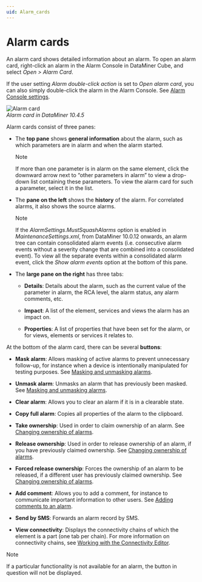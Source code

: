```yaml
---
uid: Alarm_cards
---
```


# Alarm cards

An alarm card shows detailed information about an alarm. To open an alarm card, right-click an alarm in the Alarm Console in DataMiner Cube, and select *Open \> Alarm Card*.

If the user setting *Alarm double-click action* is set to *Open alarm card*, you can also simply double-click the alarm in the Alarm Console. See [Alarm Console settings](xref:User_settings#alarm-console-settings).

![Alarm card](~/user-guide/images/Alarm_Card.png)<br>*Alarm card in DataMiner 10.4.5*

Alarm cards consist of three panes:

- The **top pane** shows **general information** about the alarm, such as which parameters are in alarm and when the alarm started.

  > [!NOTE]
  > If more than one parameter is in alarm on the same element, click the downward arrow next to “other parameters in alarm” to view a drop-down list containing these parameters. To view the alarm card for such a parameter, select it in the list.

- The **pane on the left** shows the **history** of the alarm. For correlated alarms, it also shows the source alarms.

  > [!NOTE]
  > If the *AlarmSettings*.*MustSquashAlarms* option is enabled in *MaintenanceSettings.xml*, from DataMiner 10.0.12 onwards, an alarm tree can contain consolidated alarm events (i.e. consecutive alarm events without a severity change that are combined into a consolidated event). To view all the separate events within a consolidated alarm event, click the *Show alarm events* option at the bottom of this pane.

- The **large pane on the right** has three tabs:

  - **Details**: Details about the alarm, such as the current value of the parameter in alarm, the RCA level, the alarm status, any alarm comments, etc.

  - **Impact**: A list of the element, services and views the alarm has an impact on.

  - **Properties**: A list of properties that have been set for the alarm, or for views, elements or services it relates to.

At the bottom of the alarm card, there can be several **buttons**:

- **Mask alarm**: Allows masking of active alarms to prevent unnecessary follow-up, for instance when a device is intentionally manipulated for testing purposes. See [Masking and unmasking alarms](xref:Masking_and_unmasking_alarms).

- **Unmask alarm**: Unmasks an alarm that has previously been masked. See [Masking and unmasking alarms](xref:Masking_and_unmasking_alarms).

- **Clear alarm**: Allows you to clear an alarm if it is in a clearable state.

- **Copy full alarm**: Copies all properties of the alarm to the clipboard.

- **Take ownership**: Used in order to claim ownership of an alarm. See [Changing ownership of alarms](xref:Changing_ownership_of_alarms).

- **Release ownership**: Used in order to release ownership of an alarm, if you have previously claimed ownership. See [Changing ownership of alarms](xref:Changing_ownership_of_alarms).

- **Forced release ownership**: Forces the ownership of an alarm to be released, if a different user has previously claimed ownership. See [Changing ownership of alarms](xref:Changing_ownership_of_alarms).

- **Add comment**: Allows you to add a comment, for instance to communicate important information to other users. See [Adding comments to an alarm](xref:Adding_comments_to_an_alarm).

- **Send by SMS**: Forwards an alarm record by SMS.

- **View connectivity**: Displays the connectivity chains of which the element is a part (one tab per chain). For more information on connectivity chains, see [Working with the Connectivity Editor](xref:Working_with_the_Connectivity_Editor).

> [!NOTE]
> If a particular functionality is not available for an alarm, the button in question will not be displayed.
